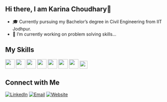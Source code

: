 ## Hi there, I am Karina Choudhary👋

- 🎓 Currently pursuing my Bachelor’s degree in Civil Engineering from IIT Jodhpur.
- 🔭 I’m currently working on problem solving skills...

## My Skills
<span>
<img src="https://simpleicons.org/icons/python.svg" height="30">  <img src="https://simpleicons.org/icons/c.svg" height="30">
<img src="https://simpleicons.org/icons/cplusplus.svg" height="30">
<img src="https://simpleicons.org/icons/html5.svg" height="30">
<img src="https://simpleicons.org/icons/css3.svg" height="30">
<img src="https://simpleicons.org/icons/javascript.svg" height="30">
<img src="https://simpleicons.org/icons/mysql.svg" height="30">
<img src="https://simpleicons.org/icons/autodeskrevit.svg" height="25">
</span>


## Connect with Me

<a href="[https://www.linkedin.com/in/karina-choudhary-19a00a234/" target="_blank"><img src="https://img.shields.io/badge/LinkedIn-0A66C2?style=for-the-badge&logo=linkedin&logoColor=white" alt="LinkedIn"></a>
<a href="mailto:karinakhandela@gmail.com"><img src="https://img.shields.io/badge/Email-D14836?style=for-the-badge&logo=gmail&logoColor=white" alt="Email"></a>
<a href="[https://choudhary1610.github.io/My_portfolio/" target="_blank"><img src="https://img.shields.io/badge/Website-000000?style=for-the-badge&logo=About.me&logoColor=white" alt="Website"></a>
